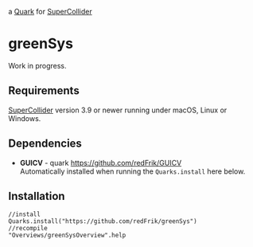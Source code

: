 a [Quark](https://supercollider-quarks.github.io/quarks/) for [SuperCollider](https://supercollider.github.io)

# greenSys

Work in progress.

## Requirements

[SuperCollider](https://supercollider.github.io) version 3.9 or newer running under macOS, Linux or Windows.

## Dependencies

* **GUICV** - quark https://github.com/redFrik/GUICV  
Automatically installed when running the `Quarks.install` here below.

## Installation

```supercollider
//install
Quarks.install("https://github.com/redFrik/greenSys")
//recompile
"Overviews/greenSysOverview".help
```
